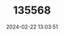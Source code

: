 ---
title: "135568"
category: "Squalius moreoticus"
draft: false
date: 2024-02-22 13:03:51
languages:
  Greek, Modern (1453-): ["Ποταμοκέφαλος του Μωριά"]
  English: ["Stymphalia Chub"]
---